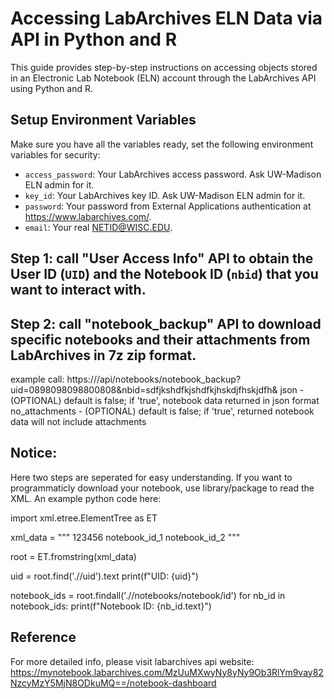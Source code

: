 # Accessing LabArchives ELN Data via API in Python and R

This guide provides step-by-step instructions on accessing objects stored in an Electronic Lab Notebook (ELN) account through the LabArchives API using Python and R.

## Setup Environment Variables

Make sure you have all the variables ready, set the following environment variables for security:

- `access_password`: Your LabArchives access password. Ask UW-Madison ELN admin for it.
- `key_id`: Your LabArchives key ID. Ask  UW-Madison ELN admin for it.
- `password`: Your password from External Applications authentication at https://www.labarchives.com/.
- `email`: Your real NETID@WISC.EDU.

## Step 1: call "User Access Info" API to obtain the User ID (`UID`) and the Notebook ID (`nbid`) that you want to interact with.

## Step 2: call  "notebook_backup" API to download specific notebooks and their attachments from LabArchives in 7z zip format.
example call: https://<baseurl>/api/notebooks/notebook_backup?uid=0898098098800808&nbid=sdfjkshdfkjshdfkjhskdjfhskjdfh&<Call Authentication Parameters>
json  - (OPTIONAL) default is false; if 'true', notebook data returned in json format
no_attachments  - (OPTIONAL) default is false; if 'true', returned notebook data will not include attachments

## Notice:
Here two steps are seperated for easy understanding. If you want to programmaticly download your notebook, use library/package to read the XML. An example python code here:

import xml.etree.ElementTree as ET

xml_data = """
<response>
    <user>
        <uid>123456</uid>
        <notebooks>
            <notebook>
                <id>notebook_id_1</id>
            </notebook>
            <notebook>
                <id>notebook_id_2</id>
            </notebook>
        </notebooks>
    </user>
</response>
"""

root = ET.fromstring(xml_data)

uid = root.find('.//uid').text
print(f"UID: {uid}")

notebook_ids = root.findall('.//notebooks/notebook/id')
for nb_id in notebook_ids:
    print(f"Notebook ID: {nb_id.text}")

## Reference
For more detailed info, please visit labarchives api website:
https://mynotebook.labarchives.com/MzUuMXwyNy8yNy9Ob3RlYm9vay82NzcyMzY5MjN8ODkuMQ==/notebook-dashboard




